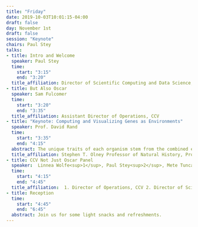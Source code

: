 ```yaml
---
title: "Friday"
date: 2019-10-03T10:01:15-04:00
draft: false
day: November 1st
draft: false
session: "Keynote"
chairs: Paul Stey
talks:
- title: Intro and Welcome
  speaker: Paul Stey
  time:
    start: "3:15"
    end: "3:20"
  title_affiliation: Director of Scientific Computing and Data Science, CCV
- title: But Also Oscar
  speaker: Sam Fulcomer
  time:
    start: "3:20"
    end: "3:35"
  title_affiliation: Assistant Director of Operations, CCV
- title: "Keynote: Computing and Visualizing Genes as Environments"
  speaker: Prof. David Rand
  time:
    start: "3:35"
    end: "4:15"
  abstract: The unique traits of each organism stem from the combined effects of gene interactions during development in a particular sequence of environments. Just as a change in environment can alter the expression of individual genes, a mutation in one gene can alter the expression of other genes. We will explore this complex web of interactions using genomic analyses of <i>Drosophila</i> in different genetic and environmental contexts.
  title_affiliation: Stephen T. Olney Professor of Natural History, Professor of Biology, Chair of Ecology and Evolutionary Biology, Co-Director Computational Biology Core
- title: CCV Not Just Oscar Panel
  speaker:  Linnea Wolfe<sup>1</sup>, Paul Stey<sup>2</sup>, Mete Tunca<sup>3</sup>
  time:
    start: "4:15"
    end: "4:45"
  title_affiliation:  1. Director of Operations, CCV 2. Director of Scientific Computing and Data Science, CCV 3. Assistant Director of Cloud and Research Computing, CCV
- title: Reception
  time:
    start: "4:45"
    end: "6:45"
  abstract: Join us for some light snacks and refreshments.
---
```

